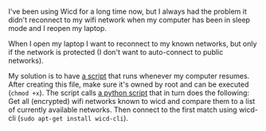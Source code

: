 I've been using Wicd for a long time now, but I always had the problem it didn't
reconnect to my wifi network when my computer has been in sleep mode and I 
reopen my laptop.

When I open my laptop I want to reconnect to my known networks, but only if the
network is protected (I don't want to auto-connect to public networks).

My solution is to have [a script](https://github.com/javl/T440p/blob/master/99_reconnect_wifi) that runs whenever my computer resumes. After creating this file, make sure it's owned by root and can be executed (```chmod +x```).
The script calls [a python script](https://github.com/javl/T440p/blob/master/wifireconnect.py) that in turn does the following:
Get all (encrypted) wifi networks known to wicd and compare them to a list of currently available networks. Then connect to the first match using wicd-cli (```sudo apt-get install wicd-cli```).
